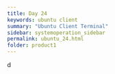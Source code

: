 ```yaml
---
title: Day 24
keywords: ubuntu client
summary: "Ubuntu Client Terminal"
sidebar: systemoperation_sidebar
permalink: ubuntu_24.html
folder: product1
---
```


d
